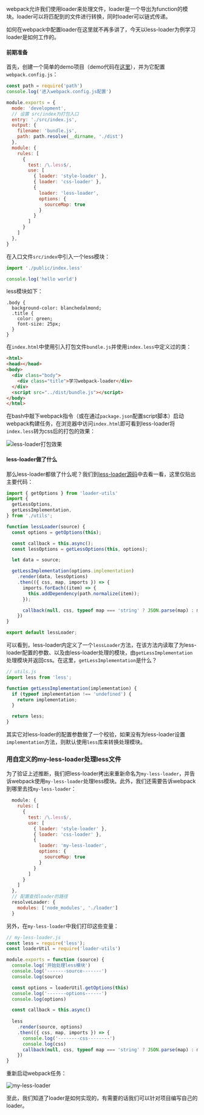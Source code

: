 webpack允许我们使用loader来处理文件，loader是一个导出为function的模块。loader可以将匹配到的文件进行转换，同时loader可以链式传递。

如何在webpack中配置loader在这里就不再多讲了，今天以less-loader为例学习loader是如何工作的。

#### 前期准备
首先，创建一个简单的demo项目（demo代码在[这里](https://github.com/grain0217/note/tree/master/webpack-demo)），并为它配置`webpack.config.js`：
```js
const path = require('path')
console.log('进入webpack.config.js配置')

module.exports = {
  mode: 'development',
  // 设置 src/index为打包入口
  entry: './src/index.js',
  output: {
    filename: 'bundle.js',
    path: path.resolve(__dirname, './dist')
  },
  module: {
    rules: [
      {
        test: /\.less$/,
        use: [
          { loader: 'style-loader' },
          { loader: 'css-loader' },
          {
            loader: 'less-loader',
            options: {
              sourceMap: true
            }
          }
        ]
      }
    ]
  },
}
```

在入口文件`src/index`中引入一个less模块：
```js
import './public/index.less'

console.log('hello world')
```

less模块如下：
```less
.body {
  background-color: blanchedalmond;
  .title {
    color: green;
    font-size: 25px;
  }
}
```

在`index.html`中使用引入打包文件`bundle.js`并使用`index.less`中定义过的类：
```html
<html>
<head></head>
<body>
  <div class="body">
    <div class="title">学习webpack-loader</div>
  </div>
  <script src="../dist/bundle.js"></script>
</body>
</html>
```

在bash中敲下webpack指令（或在通过`package.json`配置script脚本）启动webpack构建任务，在浏览器中访问`index.html`即可看到less-loader将`index.less`转为css后的打包的效果：

![less-loader打包效果](https://pic.downk.cc/item/5f20012314195aa594e2c9be.jpg)

#### less-loader做了什么
那么less-loader都做了什么呢？我们到[less-loader源码](https://github.com/webpack-contrib/less-loader/blob/master/src/index.js)中去看一看，这里仅贴出主要代码：
```js
import { getOptions } from 'loader-utils'
import {
  getLessOptions,
  getLessImplementation,
} from './utils';

function lessLoader(source) {
  const options = getOptions(this);

  const callback = this.async();
  const lessOptions = getLessOptions(this, options);

  let data = source;

  getLessImplementation(options.implementation)
    .render(data, lessOptions)
    .then(({ css, map, imports }) => {
      imports.forEach((item) => {
        this.addDependency(path.normalize(item));
      });

      callback(null, css, typeof map === 'string' ? JSON.parse(map) : map);
    })
}

export default lessLoader;
```

可以看到，less-loader内定义了一个`lessLoader`方法，在该方法内读取了为less-loader配置的参数、以及由less-loader处理的模块，由`getLessImplementation`处理模块并返回css。在这里，`getLessImplementation`是什么？
```js
// utils.js
import less from 'less';

function getLessImplementation(implementation) {
  if (typeof implementation !== 'undefined') {
    return implementation;
  }

  return less;
}
```

其实它对less-loader的配置参数做了一个校验，如果没有为less-loader设置`implementation`方法，则默认使用`less`库来转换处理模块。

### 用自定义的my-less-loader处理less文件
为了验证上述推断，我们把less-loader拷出来重新命名为`my-less-loader`，并告诉webpack使用`my-less-loader`处理less模块。此外，我们还需要告诉webpack到哪里去找`my-less-loader`：
```js
  module: {
    rules: [
      {
        test: /\.less$/,
        use: [
          { loader: 'style-loader' },
          { loader: 'css-loader' },
          {
            loader: 'my-less-loader',
            options: {
              sourceMap: true
            }
          }
        ]
      }
    ]
  },
  // 配置查找loader的路径
  resolveLoader: {
    modules: ['node_modules', './loader']
  }
```

另外，在`my-less-loader`中我们打印这些变量：
```js
// my-less-loader.js
const less = require('less');
const loaderUtil = require('loader-utils')

module.exports = function (source) {
  console.log('开始处理less模块')
  console.log('-------source-------')
  console.log(source)

  const options = loaderUtil.getOptions(this)
  console.log('-------options------')
  console.log(options)

  const callback = this.async()
  
  less
    .render(source, options)
    .then(({ css, map, imports }) => {
      console.log('--------css--------')
      console.log(css)
      callback(null, css, typeof map === 'string' ? JSON.parse(map) : map);
    })
}
```

重新启动webpack任务：

![my-less-loader](https://pic.downk.cc/item/5f200c8a14195aa594ee2c17.jpg)

至此，我们知道了loader是如何实现的，有需要的话我们可以针对项目编写自己的loader。
